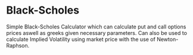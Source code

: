 # Black-Scholes
Simple Black-Scholes Calculator which can calculate put and call options prices aswell as greeks given necessary parameters. Can also be used to calculate Implied Volatility using market price with the use of Newton-Raphson.
